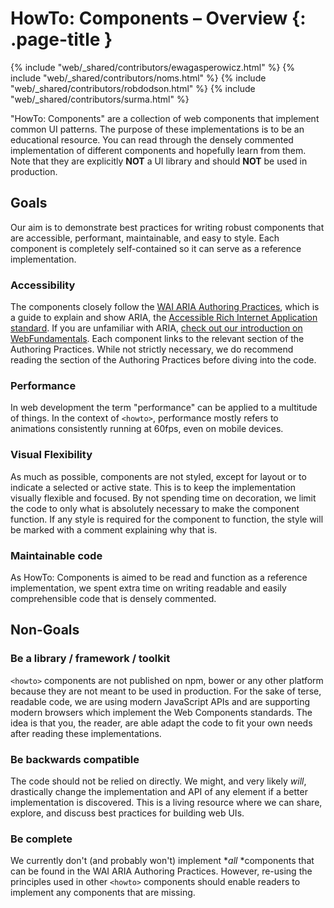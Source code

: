 # HowTo: Components – Overview {: .page-title }
{% include "web/_shared/contributors/ewagasperowicz.html" %}
{% include "web/_shared/contributors/noms.html" %}
{% include "web/_shared/contributors/robdodson.html" %}
{% include "web/_shared/contributors/surma.html" %}


"HowTo: Components" are a collection of web components that implement common UI
patterns. The purpose of these implementations is to be an educational resource.
You can read through the densely commented implementation of different
components and hopefully learn from them. Note that they are explicitly **NOT**
a UI library and should **NOT** be used in production.

## Goals

Our aim is to demonstrate best practices for writing robust components that are
accessible, performant, maintainable, and easy to style. Each component is
completely self-contained so it can serve as a reference implementation.

### Accessibility

The components closely follow the [WAI ARIA Authoring
Practices](https://www.w3.org/TR/wai-aria-practices-1.1/), which is a guide to
explain and show ARIA, the [Accessible Rich Internet Application
standard](https://www.w3.org/TR/wai-aria-1.1/). If you are unfamiliar with ARIA,
[check out our introduction on
WebFundamentals](https://developers.google.com/web/fundamentals/accessibility/semantics-aria/).
Each component links to the relevant section of the Authoring Practices. While
not strictly necessary, we do recommend reading the section of the Authoring
Practices before diving into the code.

### Performance

In web development the term "performance" can be applied to a multitude of
things. In the context of `<howto>`, performance mostly refers to animations
consistently running at 60fps, even on mobile devices.

### Visual Flexibility

As much as possible, components are not styled, except for layout or to indicate
a selected or active state. This is to keep the implementation visually flexible
and focused. By not spending time on decoration, we limit the code to only what
is absolutely necessary to make the component function. If any style is required
for the component to function, the style will be marked with a comment
explaining why that is.

### Maintainable code

As HowTo: Components is aimed to be read and function as a reference
implementation, we spent extra time on writing readable and easily
comprehensible code that is densely commented.

## Non-Goals

### Be a library / framework / toolkit

`<howto>` components are not published on npm, bower or any other platform
because they are not meant to be used in production. For the sake of terse,
readable code, we are using modern JavaScript APIs and are supporting modern
browsers which implement the Web Components standards. The idea is that you, the
reader, are able adapt the code to fit your own needs after reading these
implementations.

### Be backwards compatible

The code should not be relied on directly. We might, and very likely *will*,
drastically change the implementation and API of any element if a better
implementation is discovered. This is a living resource where we can share,
explore, and discuss best practices for building web UIs.

### Be complete

We currently don't (and probably won't) implement **all* *components that can be
found in the WAI ARIA Authoring Practices. However, re-using the principles used
in other `<howto>` components should enable readers to implement any components
that are missing.


